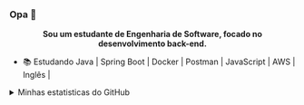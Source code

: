 ### Opa 👋
<p align="center">
    <b>Sou um estudante de Engenharia de Software, focado no desenvolvimento back-end.</b>
</p>

<ul>
    <li>📚 Estudando Java | Spring Boot | Docker | Postman | JavaScript | AWS | Inglês | </li>
</ul>

<details>
    <summary>Minhas estatisticas do GitHub</summary>
    <p align="center">
        <img src="https://github-readme-stats.vercel.app/api?username=mateusblm&theme=white&show_icons=true&include_all_commits=true" alt="" />
    </p>
    <p align="center">
        <b>Linguagens mais usadas:</b> <br />
        <img src="https://github-readme-stats.vercel.app/api/top-langs?username=mateusblm&theme=white" alt="" />
    </p>
</details>
